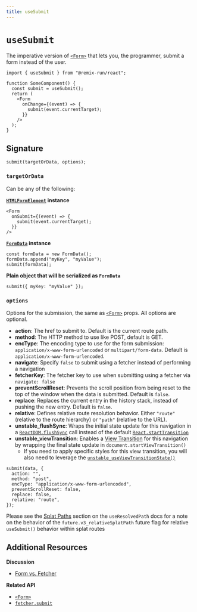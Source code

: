 ```yaml
---
title: useSubmit
---
```


# `useSubmit`

The imperative version of [`<Form>`][form-component] that lets you, the programmer, submit a form instead of the user.

```tsx
import { useSubmit } from "@remix-run/react";

function SomeComponent() {
  const submit = useSubmit();
  return (
    <Form
      onChange={(event) => {
        submit(event.currentTarget);
      }}
    />
  );
}
```

## Signature

```tsx
submit(targetOrData, options);
```

### `targetOrData`

Can be any of the following:

**[`HTMLFormElement`][html-form-element] instance**

```tsx
<Form
  onSubmit={(event) => {
    submit(event.currentTarget);
  }}
/>
```

**[`FormData`][form-data] instance**

```tsx
const formData = new FormData();
formData.append("myKey", "myValue");
submit(formData);
```

**Plain object that will be serialized as `FormData`**

```tsx
submit({ myKey: "myValue" });
```

### `options`

Options for the submission, the same as [`<Form>`][form-component] props. All options are optional.

- **action**: The href to submit to. Default is the current route path.
- **method**: The HTTP method to use like POST, default is GET.
- **encType**: The encoding type to use for the form submission: `application/x-www-form-urlencoded` or `multipart/form-data`. Default is `application/x-www-form-urlencoded`.
- **navigate**: Specify `false` to submit using a fetcher instead of performing a navigation
- **fetcherKey**: The fetcher key to use when submitting using a fetcher via `navigate: false`
- **preventScrollReset**: Prevents the scroll position from being reset to the top of the window when the data is submitted. Default is `false`.
- **replace**: Replaces the current entry in the history stack, instead of pushing the new entry. Default is `false`.
- **relative**: Defines relative route resolution behavior. Either `"route"` (relative to the route hierarchy) or `"path"` (relative to the URL).
- **unstable_flushSync**: Wraps the initial state update for this navigation in a [`ReactDOM.flushSync`][flush-sync] call instead of the default [`React.startTransition`][start-transition]
- **unstable_viewTransition**: Enables a [View Transition][view-transitions] for this navigation by wrapping the final state update in `document.startViewTransition()`
  - If you need to apply specific styles for this view transition, you will also need to leverage the [`unstable_useViewTransitionState()`][use-view-transition-state]

```tsx
submit(data, {
  action: "",
  method: "post",
  encType: "application/x-www-form-urlencoded",
  preventScrollReset: false,
  replace: false,
  relative: "route",
});
```

<docs-info>Please see the [Splat Paths][relativesplatpath] section on the `useResolvedPath` docs for a note on the behavior of the `future.v3_relativeSplatPath` future flag for relative `useSubmit()` behavior within splat routes</docs-info>

## Additional Resources

**Discussion**

- [Form vs. Fetcher][form-vs-fetcher]

**Related API**

- [`<Form>`][form-component]
- [`fetcher.submit`][fetcher-submit]

[form-component]: ../components/form
[html-form-element]: https://developer.mozilla.org/en-US/docs/Web/API/HTMLFormElement
[form-data]: https://developer.mozilla.org/en-US/docs/Web/API/FormData
[form-vs-fetcher]: ../discussion/form-vs-fetcher
[fetcher-submit]: ../hooks/use-fetcher#fetchersubmitformdata-options
[flush-sync]: https://react.dev/reference/react-dom/flushSync
[start-transition]: https://react.dev/reference/react/startTransition
[view-transitions]: https://developer.mozilla.org/en-US/docs/Web/API/View_Transitions_API
[use-view-transition-state]: ../hooks//use-view-transition-state
[relativesplatpath]: ./use-resolved-path#splat-paths
